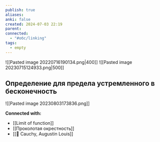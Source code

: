 ```yaml
---
publish: true
aliases: 
anki: false
created: 2024-07-03 22:19
parent: 
connected:
  - "#обс/linking"
tags:
  - empty
---
```



![[Pasted image 20220716190134.png|400]]
![[Pasted image 20230715124933.png|500]]


## Определение для предела устремленного в бесконечность

![[Pasted image 20230803173836.png]]




**Connected with:**
- [[Limit of function]]
- [[Проколотая окрестность]]
- [[👤 Cauchy, Augustin Louis]]

